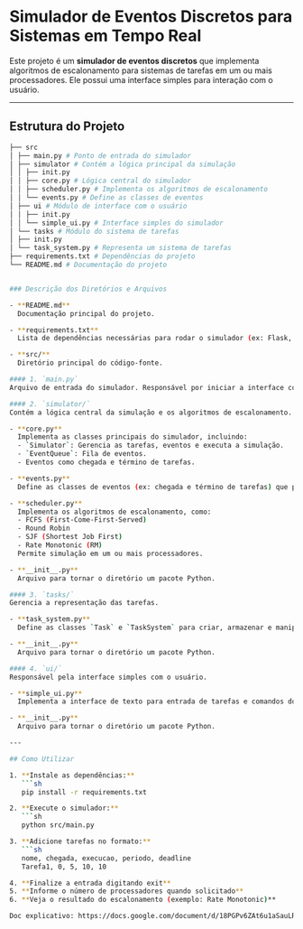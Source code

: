 # Simulador de Eventos Discretos para Sistemas em Tempo Real

Este projeto é um **simulador de eventos discretos** que implementa algoritmos de escalonamento para sistemas de tarefas em um ou mais processadores. Ele possui uma interface simples para interação com o usuário.

---

## Estrutura do Projeto
```sh
├── src
│ ├── main.py # Ponto de entrada do simulador
│ ├── simulator # Contém a lógica principal da simulação
│ │ ├── init.py
│ │ ├── core.py # Lógica central do simulador
│ │ ├── scheduler.py # Implementa os algoritmos de escalonamento
│ │ └── events.py # Define as classes de eventos
│ ├── ui # Módulo de interface com o usuário
│ │ ├── init.py
│ │ └── simple_ui.py # Interface simples do simulador
│ └── tasks # Módulo do sistema de tarefas
│ ├── init.py
│ └── task_system.py # Representa um sistema de tarefas
├── requirements.txt # Dependências do projeto
└── README.md # Documentação do projeto


### Descrição dos Diretórios e Arquivos

- **README.md**  
  Documentação principal do projeto.

- **requirements.txt**  
  Lista de dependências necessárias para rodar o simulador (ex: Flask, numpy, pandas, matplotlib).

- **src/**  
  Diretório principal do código-fonte.

#### 1. `main.py`
Arquivo de entrada do simulador. Responsável por iniciar a interface com o usuário, receber as tarefas e acionar a simulação.

#### 2. `simulator/`
Contém a lógica central da simulação e os algoritmos de escalonamento.

- **core.py**  
  Implementa as classes principais do simulador, incluindo:
  - `Simulator`: Gerencia as tarefas, eventos e executa a simulação.
  - `EventQueue`: Fila de eventos.
  - Eventos como chegada e término de tarefas.

- **events.py**  
  Define as classes de eventos (ex: chegada e término de tarefas) que podem ser usados na simulação.

- **scheduler.py**  
  Implementa os algoritmos de escalonamento, como:
  - FCFS (First-Come-First-Served)
  - Round Robin
  - SJF (Shortest Job First)
  - Rate Monotonic (RM)  
  Permite simulação em um ou mais processadores.

- **__init__.py**  
  Arquivo para tornar o diretório um pacote Python.

#### 3. `tasks/`
Gerencia a representação das tarefas.

- **task_system.py**  
  Define as classes `Task` e `TaskSystem` para criar, armazenar e manipular tarefas.

- **__init__.py**  
  Arquivo para tornar o diretório um pacote Python.

#### 4. `ui/`
Responsável pela interface simples com o usuário.

- **simple_ui.py**  
  Implementa a interface de texto para entrada de tarefas e comandos do usuário.

- **__init__.py**  
  Arquivo para tornar o diretório um pacote Python.

---

## Como Utilizar

1. **Instale as dependências:**
   ```sh
   pip install -r requirements.txt

2. **Execute o simulador:**
   ```sh
   python src/main.py

3. **Adicione tarefas no formato:**
   ```sh
   nome, chegada, execucao, periodo, deadline
   Tarefa1, 0, 5, 10, 10

4. **Finalize a entrada digitando exit**
5. **Informe o número de processadores quando solicitado**
6. **Veja o resultado do escalonamento (exemplo: Rate Monotonic)**

Doc explicativo: https://docs.google.com/document/d/18PGPv6ZAt6u1aSauLRrUWZNqD4UNs-0aZlUHuSEVN_k/edit?usp=sharing 
